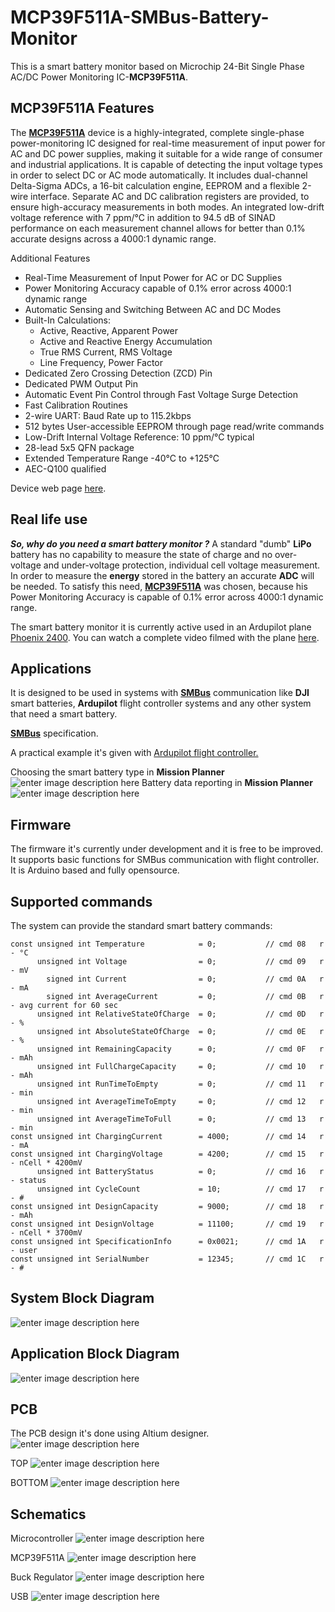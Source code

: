 # MCP39F511A-SMBus-Battery-Monitor

This is a smart battery monitor based on Microchip 24-Bit Single Phase AC/DC Power Monitoring IC-**MCP39F511A**.



## MCP39F511A Features


The **[MCP39F511A](https://www.microchip.com/wwwproducts/en/MCP39F511A)** device is a highly-integrated, complete single-phase power-monitoring IC designed for real-time measurement of input power for AC and DC power supplies, making it suitable for a wide range of consumer and industrial applications. It is capable of detecting the input voltage types in order to select DC or AC mode automatically. It includes dual-channel Delta-Sigma ADCs, a 16-bit calculation engine, EEPROM and a flexible 2-wire interface. Separate AC and DC calibration registers are provided, to ensure high-accuracy measurements in both modes. An integrated low-drift voltage reference with 7 ppm/°C in addition to 94.5 dB of SINAD performance on each measurement channel allows for better than 0.1% accurate designs across a 4000:1 dynamic range.

Additional Features

 - Real-Time Measurement of Input Power for AC or DC Supplies
 - Power Monitoring Accuracy capable of 0.1% error across 4000:1 dynamic range
 - Automatic Sensing and Switching Between AC and DC Modes
 - Built-In Calculations:
     - Active, Reactive, Apparent Power
     - Active and Reactive Energy Accumulation
     - True RMS Current, RMS Voltage
     - Line Frequency, Power Factor
 - Dedicated Zero Crossing Detection (ZCD) Pin
 -  Dedicated PWM Output Pin
 -  Automatic Event Pin Control through Fast Voltage Surge Detection
 -  Fast Calibration Routines
 -   2-wire UART: Baud Rate up to 115.2kbps
 -  512 bytes User-accessible EEPROM through page read/write commands
 - Low-Drift Internal Voltage Reference: 10 ppm/°C typical
 - 28-lead 5x5 QFN package
 -  Extended Temperature Range -40°C to +125°C
 - AEC-Q100 qualified

Device web page [here](https://www.microchip.com/wwwproducts/en/MCP39F511A).
## Real life use

***So, why do you need a smart battery monitor ?***
A standard "dumb" **LiPo** battery has no capability to measure the state of charge and no over-voltage and under-voltage protection, individual cell voltage measurement. In order to measure the **energy** stored in the battery an accurate **ADC** will be needed. To satisfy this need, **[MCP39F511A](https://www.microchip.com/wwwproducts/en/MCP39F511A)** was chosen, because his Power Monitoring Accuracy is capable of 0.1% error across 4000:1 dynamic range.

The smart battery monitor it is currently active used in an Ardupilot plane [Phoenix 2400](https://youtu.be/dB9bPAioCqw).
You can watch a complete video filmed with the plane [here](https://youtu.be/U9w5WwQXY4I).


## Applications

   It is designed to be used in systems with **[SMBus](http://smbus.org/specs/)** communication like **DJI** smart batteries, **Ardupilot** flight controller systems and any other system that need a smart battery.
   
**[SMBus](http://smbus.org/specs/)** specification.

A practical example it's given with [Ardupilot flight controller.](https://ardupilot.org/copter/docs/common-smart-battery-landingpage.html) 

Choosing the smart battery type in **Mission Planner** 
![enter image description here](https://raw.githubusercontent.com/catkiller007/MCP39F521-SMBUS-Battery-Monitor/main/Pictures/ardupilot.png)
Battery data reporting in **Mission Planner**
![enter image description here](https://raw.githubusercontent.com/catkiller007/MCP39F521-SMBUS-Battery-Monitor/main/Pictures/ardupilot_battery.png)
## Firmware
The firmware it's currently under development and it is free to be improved. It supports basic functions for SMBus communication with flight controller. It is Arduino based and fully opensource. 

## Supported commands

The system can provide the standard smart battery commands:

    const unsigned int Temperature            = 0;           // cmd 08   r     - °C
          unsigned int Voltage                = 0;           // cmd 09   r     - mV
            signed int Current                = 0;           // cmd 0A   r     - mA
            signed int AverageCurrent         = 0;           // cmd 0B   r     - avg current for 60 sec
          unsigned int RelativeStateOfCharge  = 0;           // cmd 0D   r     - %
          unsigned int AbsoluteStateOfCharge  = 0;           // cmd 0E   r     - %
          unsigned int RemainingCapacity      = 0;           // cmd 0F   r     - mAh
          unsigned int FullChargeCapacity     = 0;           // cmd 10   r     - mAh
          unsigned int RunTimeToEmpty         = 0;           // cmd 11   r     - min
          unsigned int AverageTimeToEmpty     = 0;           // cmd 12   r     - min
          unsigned int AverageTimeToFull      = 0;           // cmd 13   r     - min
    const unsigned int ChargingCurrent        = 4000;        // cmd 14   r     - mA
    const unsigned int ChargingVoltage        = 4200;        // cmd 15   r     - nCell * 4200mV
          unsigned int BatteryStatus          = 0;           // cmd 16   r     - status
          unsigned int CycleCount             = 10;          // cmd 17   r     - #
    const unsigned int DesignCapacity         = 9000;        // cmd 18   r     - mAh
    const unsigned int DesignVoltage          = 11100;       // cmd 19   r     - nCell * 3700mV
    const unsigned int SpecificationInfo      = 0x0021;      // cmd 1A   r     - user
    const unsigned int SerialNumber           = 12345;       // cmd 1C   r     - #

## System Block Diagram 
![enter image description here](https://raw.githubusercontent.com/catkiller007/MCP39F511A-SMBUS-Battery-Monitor/main/Pictures/MCP39F511A.png)

## Application Block Diagram 
![enter image description here](https://raw.githubusercontent.com/catkiller007/MCP39F521-SMBUS-Battery-Monitor/main/Pictures/use%20block%20diag.png)

## PCB

The PCB design it's done using Altium designer.
![enter image description here](https://raw.githubusercontent.com/catkiller007/MCP39F521-SMBUS-Battery-Monitor/main/Pictures/board.png)

TOP
![enter image description here](https://raw.githubusercontent.com/catkiller007/MCP39F521-SMBUS-Battery-Monitor/main/Pictures/top.png)

BOTTOM
![enter image description here](https://raw.githubusercontent.com/catkiller007/MCP39F521-SMBUS-Battery-Monitor/main/Pictures/btm.png)

## Schematics

Microcontroller
![enter image description here](https://raw.githubusercontent.com/catkiller007/MCP39F521-SMBUS-Battery-Monitor/main/Pictures/sch_pg1.png)

MCP39F511A
![enter image description here](https://raw.githubusercontent.com/catkiller007/MCP39F521-SMBUS-Battery-Monitor/main/Pictures/sch_pg3.png)

Buck Regulator
![enter image description here](https://raw.githubusercontent.com/catkiller007/MCP39F521-SMBUS-Battery-Monitor/main/Pictures/sch_pg4.png)

USB
![enter image description here](https://raw.githubusercontent.com/catkiller007/MCP39F521-SMBUS-Battery-Monitor/main/Pictures/sch_pg2.png)
